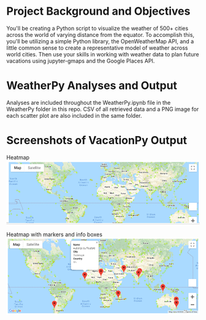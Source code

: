 # Project Background and Objectives
You'll be creating a Python script to visualize the weather of 500+ cities across the world of varying distance from the equator. To accomplish this, you'll be utilizing a simple Python library, the OpenWeatherMap API, and a little common sense to create a representative model of weather across world cities. Then use your skills in working with weather data to plan future vacations using jupyter-gmaps and the Google Places API.

# WeatherPy Analyses and Output
Analyses are included throughout the WeatherPy.ipynb file in the WeatherPy folder in this repo. CSV of all retrieved data and a PNG image for each scatter plot are also included in the same folder.

# Screenshots of VacationPy Output

Heatmap
![](screenshots/heatmap.png)

Heatmap with markers and info boxes
![](screenshots/heatmap_with_markers_and_info_box.png)
